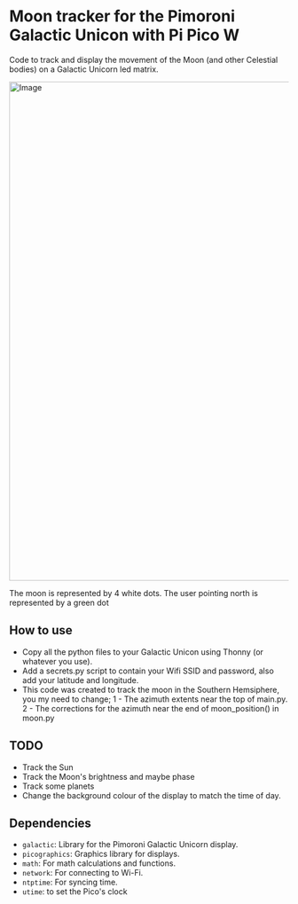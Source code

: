 # Moon tracker for the Pimoroni Galactic Unicon with Pi Pico W

Code to track and display the movement of the Moon (and other Celestial bodies) on a Galactic Unicorn led matrix.

<img src="https://github.com/greensh16/Galactic-Moon/assets/20108650/97e9f2e9-ab1d-4d9c-9ad3-bd605cca9bcd" alt="Image" width="900">

The moon is represented by 4 white dots. The user pointing north is represented by a green dot

## How to use

- Copy all the python files to your Galactic Unicon using Thonny (or whatever you use).
- Add a secrets.py script to contain your Wifi SSID and password, also add your latitude and longitude.
- This code was created to track the moon in the Southern Hemsiphere, you my need to change; 1 - The azimuth extents near the top of main.py. 2 - The corrections for the azimuth near the end of moon_position() in moon.py

## TODO

- Track the Sun
- Track the Moon's brightness and maybe phase
- Track some planets
- Change the background colour of the display to match the time of day.

## Dependencies
- ```galactic```: Library for the Pimoroni Galactic Unicorn display.
- ```picographics```: Graphics library for displays.
- ```math```: For math calculations and functions.
- ```network```: For connecting to Wi-Fi.
- ```ntptime```: For syncing time.
- ```utime```: to set the Pico's clock
